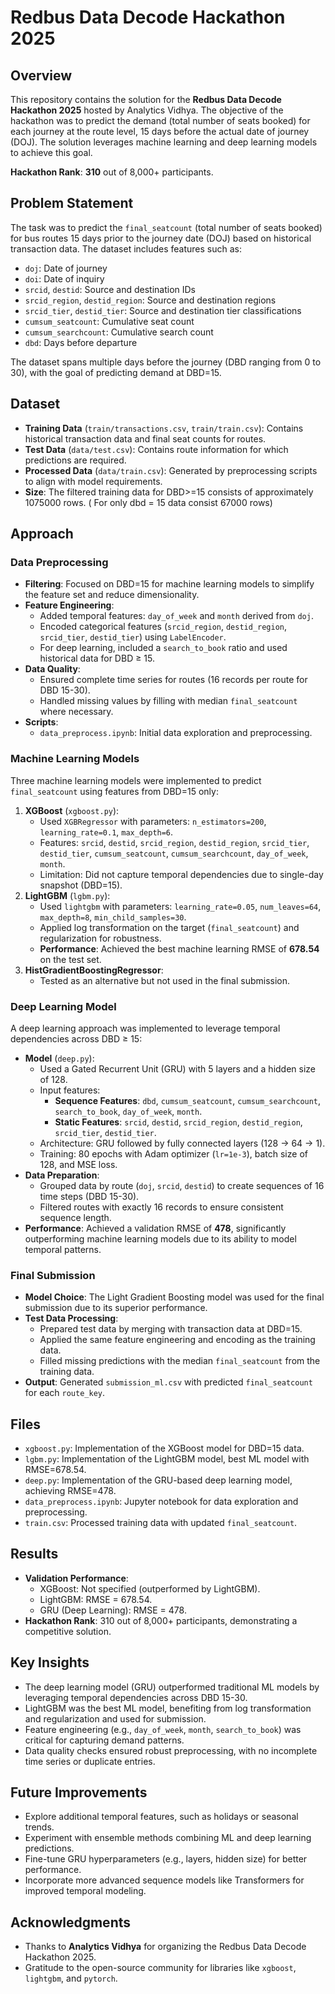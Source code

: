 # Redbus Data Decode Hackathon 2025

## Overview

This repository contains the solution for the **Redbus Data Decode Hackathon 2025** hosted by Analytics Vidhya. The objective of the hackathon was to predict the demand (total number of seats booked) for each journey at the route level, 15 days before the actual date of journey (DOJ). The solution leverages machine learning and deep learning models to achieve this goal.

**Hackathon Rank**: **310** out of 8,000+ participants.

## Problem Statement

The task was to predict the `final_seatcount` (total number of seats booked) for bus routes 15 days prior to the journey date (DOJ) based on historical transaction data. The dataset includes features such as:

- `doj`: Date of journey
- `doi`: Date of inquiry
- `srcid`, `destid`: Source and destination IDs
- `srcid_region`, `destid_region`: Source and destination regions
- `srcid_tier`, `destid_tier`: Source and destination tier classifications
- `cumsum_seatcount`: Cumulative seat count
- `cumsum_searchcount`: Cumulative search count
- `dbd`: Days before departure

The dataset spans multiple days before the journey (DBD ranging from 0 to 30), with the goal of predicting demand at DBD=15.

## Dataset

- **Training Data** (`train/transactions.csv`, `train/train.csv`): Contains historical transaction data and final seat counts for routes.
- **Test Data** (`data/test.csv`): Contains route information for which predictions are required.
- **Processed Data** (`data/train.csv`): Generated by preprocessing scripts to align with model requirements.
- **Size**: The filtered training data for DBD>=15 consists of approximately 1075000 rows. ( For only dbd = 15 data consist 67000 rows)

## Approach

### Data Preprocessing

- **Filtering**: Focused on DBD=15 for machine learning models to simplify the feature set and reduce dimensionality.
- **Feature Engineering**:
  - Added temporal features: `day_of_week` and `month` derived from `doj`.
  - Encoded categorical features (`srcid_region`, `destid_region`, `srcid_tier`, `destid_tier`) using `LabelEncoder`.
  - For deep learning, included a `search_to_book` ratio and used historical data for DBD ≥ 15.
- **Data Quality**:
  - Ensured complete time series for routes (16 records per route for DBD 15-30).
  - Handled missing values by filling with median `final_seatcount` where necessary.
- **Scripts**:
  - `data_preprocess.ipynb`: Initial data exploration and preprocessing.


### Machine Learning Models

Three machine learning models were implemented to predict `final_seatcount` using features from DBD=15 only:

1. **XGBoost** (`xgboost.py`):
   - Used `XGBRegressor` with parameters: `n_estimators=200`, `learning_rate=0.1`, `max_depth=6`.
   - Features: `srcid`, `destid`, `srcid_region`, `destid_region`, `srcid_tier`, `destid_tier`, `cumsum_seatcount`, `cumsum_searchcount`, `day_of_week`, `month`.
   - Limitation: Did not capture temporal dependencies due to single-day snapshot (DBD=15).
2. **LightGBM** (`lgbm.py`):
   - Used `lightgbm` with parameters: `learning_rate=0.05`, `num_leaves=64`, `max_depth=8`, `min_child_samples=30`.
   - Applied log transformation on the target (`final_seatcount`) and regularization for robustness.
   - **Performance**: Achieved the best machine learning RMSE of **678.54** on the test set.
3. **HistGradientBoostingRegressor**:
   - Tested as an alternative but not used in the final submission.

### Deep Learning Model

A deep learning approach was implemented to leverage temporal dependencies across DBD ≥ 15:

- **Model** (`deep.py`):
  - Used a Gated Recurrent Unit (GRU) with 5 layers and a hidden size of 128.
  - Input features:
    - **Sequence Features**: `dbd`, `cumsum_seatcount`, `cumsum_searchcount`, `search_to_book`, `day_of_week`, `month`.
    - **Static Features**: `srcid`, `destid`, `srcid_region`, `destid_region`, `srcid_tier`, `destid_tier`.
  - Architecture: GRU followed by fully connected layers (128 → 64 → 1).
  - Training: 80 epochs with Adam optimizer (`lr=1e-3`), batch size of 128, and MSE loss.
- **Data Preparation**:
  - Grouped data by route (`doj`, `srcid`, `destid`) to create sequences of 16 time steps (DBD 15-30).
  - Filtered routes with exactly 16 records to ensure consistent sequence length.
- **Performance**: Achieved a validation RMSE of **478**, significantly outperforming machine learning models due to its ability to model temporal patterns.

### Final Submission

- **Model Choice**: The Light Gradient Boosting  model was used for the final submission due to its superior performance.
- **Test Data Processing**:
  - Prepared test data by merging with transaction data at DBD=15.
  - Applied the same feature engineering and encoding as the training data.
  - Filled missing predictions with the median `final_seatcount` from the training data.
- **Output**: Generated `submission_ml.csv` with predicted `final_seatcount` for each `route_key`.

## Files

- `xgboost.py`: Implementation of the XGBoost model for DBD=15 data.
- `lgbm.py`: Implementation of the LightGBM model, best ML model with RMSE=678.54.
- `deep.py`: Implementation of the GRU-based deep learning model, achieving RMSE=478.
- `data_preprocess.ipynb`: Jupyter notebook for data exploration and preprocessing.
- `train.csv`: Processed training data with updated `final_seatcount`.

## Results

- **Validation Performance**:
  - XGBoost: Not specified (outperformed by LightGBM).
  - LightGBM: RMSE = 678.54.
  - GRU (Deep Learning): RMSE = 478.
- **Hackathon Rank**: 310 out of 8,000+ participants, demonstrating a competitive solution.


## Key Insights

- The deep learning model (GRU) outperformed traditional ML models by leveraging temporal dependencies across DBD 15-30.
- LightGBM was the best ML model, benefiting from log transformation and regularization and used for submission.
- Feature engineering (e.g., `day_of_week`, `month`, `search_to_book`) was critical for capturing demand patterns.
- Data quality checks ensured robust preprocessing, with no incomplete time series or duplicate entries.

## Future Improvements

- Explore additional temporal features, such as holidays or seasonal trends.
- Experiment with ensemble methods combining ML and deep learning predictions.
- Fine-tune GRU hyperparameters (e.g., layers, hidden size) for better performance.
- Incorporate more advanced sequence models like Transformers for improved temporal modeling.

## Acknowledgments

- Thanks to **Analytics Vidhya** for organizing the Redbus Data Decode Hackathon 2025.
- Gratitude to the open-source community for libraries like `xgboost`, `lightgbm`, and `pytorch`.